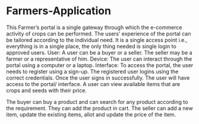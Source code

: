 # Farmers-Application
This Farmer’s portal is a single gateway through which the e-commerce activity of crops can be performed. The users’ experience of the portal can be tailored according to the individual need. It is a single access point i.e., everything is in a single place, the only thing needed is single login to approved users.
User: A user can be a buyer or a seller. The seller may be a farmer or a representative of him. Device: The user can interact through the portal using a computer or a laptop. Interface: To access the portal, the user needs to register using a sign-up. The registered user logins using the correct credentials. Once the user signs in successfully. The user will have access to the portal/ interface. A user can view available items that are crops and seeds with their price.


The buyer can buy a product and can search for any product according to the requirement. They can add the product in cart. 
The seller can add a new item, update the existing items, allot and update the price of the item.

